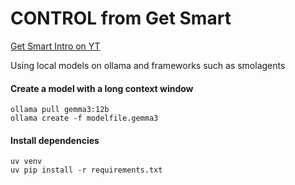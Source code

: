 # CONTROL from Get Smart

[Get Smart Intro on YT](https://www.youtube.com/watch?v=o2ObCoCm61s)

Using local models on ollama and frameworks such as smolagents

#### Create a model with a long context window

    ollama pull gemma3:12b
    ollama create -f modelfile.gemma3

#### Install dependencies

    uv venv
    uv pip install -r requirements.txt